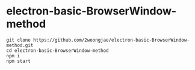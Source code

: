 # electron-basic-BrowserWindow-method

```
git clone https://github.com/2woongjae/electron-basic-BrowserWindow-method.git
cd electron-basic-BrowserWindow-method
npm i
npm start
```
